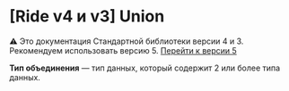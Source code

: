 # [Ride v4 и v3] Union

:warning: Это документация Стандартной библиотеки версии 4 и 3. Рекомендуем использовать версию 5. [Перейти к&nbsp;версии&nbsp;5](/ru/ride/data-types/union)

**Тип объединения** — тип данных, который содержит 2 или более типа данных.

